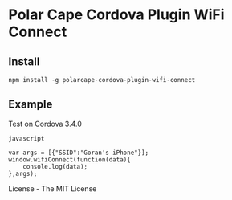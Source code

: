 #  Polar Cape Cordova Plugin WiFi Connect

## Install

    npm install -g polarcape-cordova-plugin-wifi-connect

## Example

Test on Cordova 3.4.0

    javascript
    
    var args = [{"SSID":"Goran's iPhone"}];
    window.wifiConnect(function(data){
        console.log(data);
    },args);


License - The MIT License
